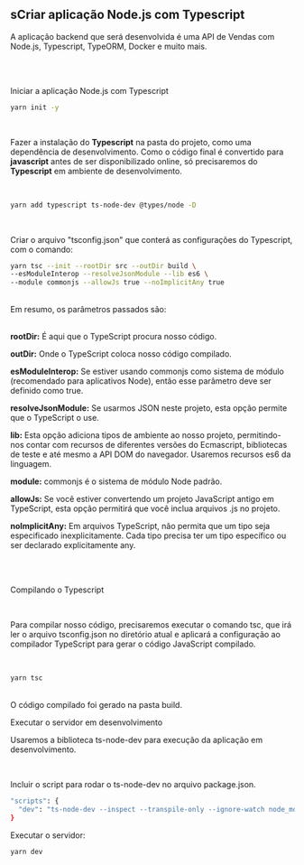 ## sCriar aplicação Node.js com Typescript

A aplicação backend que será desenvolvida é uma API de Vendas com Node.js, Typescript, TypeORM, Docker e muito mais.

<br>
<br>

Iniciar a aplicação Node.js com Typescript

```bash
yarn init -y
```
<br>

Fazer a instalação do __Typescript__ na pasta do projeto, como uma dependência de desenvolvimento. Como o código final é convertido para __javascript__ antes de ser disponibilizado online, só precisaremos do __Typescript__ em ambiente de desenvolvimento.

<br>

```bash
yarn add typescript ts-node-dev @types/node -D
```

<br>

Criar o arquivo "tsconfig.json" que conterá as configurações do Typescript, com o comando:
```bash
yarn tsc --init --rootDir src --outDir build \
--esModuleInterop --resolveJsonModule --lib es6 \
--module commonjs --allowJs true --noImplicitAny true
```

<br>
Em resumo, os parâmetros passados são:

<br>
<br>

__rootDir:__ É aqui que o TypeScript procura nosso código.

__outDir:__ Onde o TypeScript coloca nosso código compilado.

__esModuleInterop:__ Se estiver usando commonjs como sistema de módulo (recomendado para aplicativos Node), então esse parâmetro deve ser definido como true.

__resolveJsonModule:__ Se usarmos JSON neste projeto, esta opção permite que o TypeScript o use.

__lib:__ Esta opção adiciona tipos de ambiente ao nosso projeto, permitindo-nos contar com recursos de diferentes versões do Ecmascript, bibliotecas de teste e até mesmo a API DOM do navegador. Usaremos recursos es6 da linguagem.

__module:__ commonjs é o sistema de módulo Node padrão.

__allowJs:__ Se você estiver convertendo um projeto JavaScript antigo em TypeScript, esta opção permitirá que você inclua arquivos .js no projeto.

__noImplicitAny:__ Em arquivos TypeScript, não permita que um tipo seja especificado inexplicitamente. Cada tipo precisa ter um tipo específico ou ser declarado explicitamente any.

<br>

<br>

Compilando o Typescript

<br>

Para compilar nosso código, precisaremos executar o comando tsc, que irá ler o arquivo tsconfig.json no diretório atual e aplicará a configuração ao compilador TypeScript para gerar o código JavaScript compilado.

<br>

```bash
yarn tsc
```

<br>
O código compilado foi gerado na pasta build.

Executar o servidor em desenvolvimento

Usaremos a biblioteca ts-node-dev para execução da aplicação em desenvolvimento.

<br>

Incluir o script para rodar o ts-node-dev no arquivo package.json.
```bash
"scripts": {
  "dev": "ts-node-dev --inspect --transpile-only --ignore-watch node_modules src/server.ts"
}
```
Executar o servidor:
```bash
yarn dev
````
